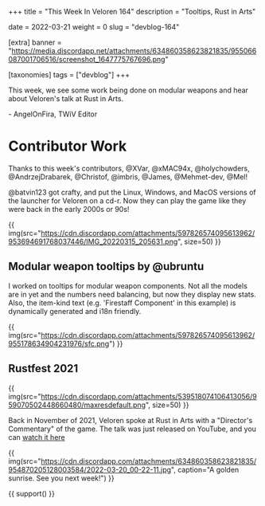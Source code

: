 +++
title = "This Week In Veloren 164"
description = "Tooltips, Rust in Arts"

date = 2022-03-21
weight = 0
slug = "devblog-164"

[extra]
banner = "https://media.discordapp.net/attachments/634860358623821835/955066087001706516/screenshot_1647775767696.png"

[taxonomies]
tags = ["devblog"]
+++

This week, we see some work being done on modular weapons and hear about
Veloren's talk at Rust in Arts.

\- AngelOnFira, TWiV Editor

# Contributor Work

Thanks to this week's contributors, @XVar, @xMAC94x, @holychowders,
@AndrzejDrabarek, @Christof, @imbris, @James, @Mehmet-dev, @Mel!

@batvin123 got crafty, and put the Linux, Windows, and MacOS versions of the
launcher for Veloren on a cd-r. Now they can play the game like they were back
in the early 2000s or 90s!

{{
    img(src="https://cdn.discordapp.com/attachments/597826574095613962/953694691768037446/IMG_20220315_205631.png",
    size=50) }}

## Modular weapon tooltips by @ubruntu

I worked on tooltips for modular weapon components. Not all the models are in
yet and the numbers need balancing, but now they display new stats. Also, the
item-kind text (e.g. 'Firestaff Component' in this example) is dynamically
generated and i18n friendly.

{{
    img(src="https://cdn.discordapp.com/attachments/597826574095613962/955178634904231976/sfc.png")
}}

## Rustfest 2021

{{
    img(src="https://cdn.discordapp.com/attachments/539518074106413056/959070502448660480/maxresdefault.png",
    size=50) }}

Back in November of 2021, Veloren spoke at Rust in Arts with a "Director's
Commentary" of the game. The talk was just released on YouTube, and you can
[watch it
here](https://rustfest.global/session/53-directors-commentary-veloren/)

{{
    img(src="https://cdn.discordapp.com/attachments/634860358623821835/954870205128003584/2022-03-20_00-22-11.jpg",
    caption="A golden sunrise. See you next week!") }}

{{ support() }}
